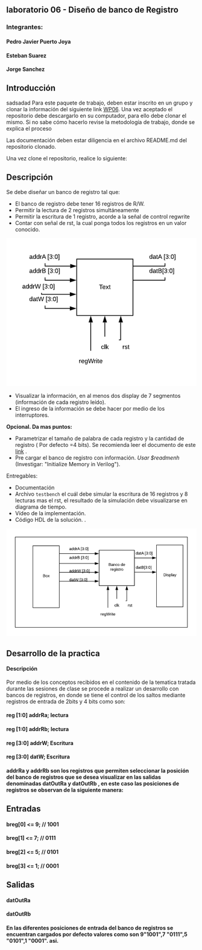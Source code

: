 ## laboratorio 06 - Diseño de banco de Registro

### Integrantes:

#### Pedro Javier Puerto Joya
#### Esteban Suarez
#### Jorge Sanchez

## Introducción

sadsadad
Para este paquete de trabajo, deben estar inscrito en un grupo y clonar la información del siguiente link [WP06](https://classroom.github.com/g/XHLhUCe3). Una vez aceptado el repositorio debe descargarlo en su computador, para ello debe clonar el mismo. Si no sabe cómo hacerlo revise la metodología de trabajo, donde se explica el proceso

Las documentación deben estar diligencia en el archivo README.md del repositorio clonado.

Una vez clone el repositorio, realice lo siguiente:


## Descripción 
Se debe diseñar un banco de registro tal que:

* El banco de registro debe tener 16 registros de R/W.
* Permitir la lectura de 2 registros  simultáneamente 
* Permitir la escritura  de 1 registro, acorde a la señal de control regwrite
* Contar con señal de rst, la cual  ponga  todos los registros en un valor conocido.

![cn](https://github.com/Fabeltranm/SPARTAN6-ATMEGA-MAX5864/blob/master/lab/lab07-BancosRgistro/doc/caja%20negra.png)

* Visualizar la información, en al menos dos display de 7 segmentos (información de cada registro leído).
* El ingreso de la información se debe hacer por medio de los interruptores.


**Opcional. Da mas puntos:**
* Parametrizar el tamaño de palabra de cada registro  y la cantidad de registro ( Por defecto =4 bits). Se recomienda leer el documento de este [link](https://ocw.mit.edu/courses/electrical-engineering-and-computer-science/6-884-complex-digital-systems-spring-2005/related-resources/parameter_models.pdf) .
* Pre cargar el banco de registro con información.  _Usar $readmenh_  (Investigar: "Initialize Memory in Verilog").

Entregables:

* Documentación
* Archivo `testbench` el cuál debe simular la escritura de 16 registros y 8 lecturas mas el rst, el resultado de la simulación debe visualizarse en diagrama de tiempo.
* Vídeo de la implementación.
* Código HDL de la solución.
.

 ![caja](https://github.com/Fabeltranm/SPARTAN6-ATMEGA-MAX5864/blob/master/lab/lab07-BancosRgistro/doc/banco%20registro.png)

## Desarrollo de la practica

#### Descripción
Por medio de los conceptos recibidos en el contenido de la tematica tratada durante las sesiones de clase se procede a realizar un desarrollo con bancos de registros, en donde se tiene el control de los saltos mediante registros de entrada de 2bits y 4 bits como son:
####	reg [1:0] addrRa; lectura
####    reg [1:0] addrRb; lectura
####	reg [3:0] addrW;  Escritura
####	reg [3:0] datW;   Escritura

#### addrRa y addrRb son los registros que permiten seleccionar la posición del banco de registros que se desea visualizar en las salidas denominadas datOutRa y datOutRb  , en este caso las posiciones de registros se observan de la siguiente manera:

## Entradas 
#### breg[0] <= 9;  //  1001 
#### breg[1] <= 7;  //  0111
#### breg[2] <= 5;  //  0101
#### breg[3] <= 1;  //  0001
		
## Salidas
#### datOutRa
#### datOutRb

#### En las diferentes posiciones de entrada del banco de registros se encuentran cargados por defecto valores como son 9"1001",7 "0111",5 "0101",1 "0001". asi.
